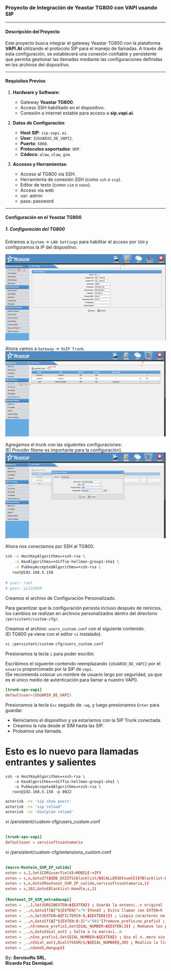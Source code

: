 ### Proyecto de Integración de Yeastar TG800 con VAPI usando SIP

---

#### Descripción del Proyecto

Este proyecto busca integrar el gateway Yeastar TG800 con la plataforma **VAPI.AI** utilizando el protocolo SIP para el manejo de llamadas. A través de esta configuración, se establecerá una conexión confiable y persistente que permita gestionar las llamadas mediante las configuraciones definidas en los archivos del dispositivo.

---

#### Requisitos Previos

1. **Hardware y Software**:
   - Gateway **Yeastar TG800**.
   - Acceso SSH habilitado en el dispositivo.
   - Conexión a internet estable para acceso a **sip.vapi.ai**.
   
2. **Datos de Configuración**:
   - **Host SIP**: `sip.vapi.ai`.
   - **User**: `{USUARIO_DE_VAPI}`.
   - **Puerto**: `5060`.
   - **Protocolos soportados**: `UDP`.
   - **Códecs**: `alaw`, `ulaw`, `gsm`.

3. **Accesos y Herramientas**:
   - Acceso al TG800 vía SSH.
   - Herramienta de conexión SSH (como `ssh` o `scp`).
   - Editor de texto (como `vim` o `nano`).
   - Acceso via web
   - usr: admin
   - pass: password

---

#### Configuración en el Yeastar TG800
##### 1. Configuración del TG800

Entramos a `System` -> `LAN Settings` para habilitar el acceso por `SSH` y configuramos la IP del dispositivo.

![alt text](img/config_lan.png)

Ahora vamos a `Gateway` -> `VoIP Trunk`.
![alt text](img/add_sip_trunk.png)

Agregamos el trunk con las siguientes configuraciones:  
(El *Provider Name* es importante para la configuración).  
![alt text](img/add_trunk.png)

Ahora nos conectamos por SSH al TG800.

```bash
ssh -o HostKeyAlgorithms=+ssh-rsa \
    -o KexAlgorithms=+diffie-hellman-group1-sha1 \
    -o PubkeyAcceptedAlgorithms=+ssh-rsa \
   root@192.168.5.150 

# user: root
# pass: ys123456
```

Creamos el archivo de Configuración Personalizado.

Para garantizar que la configuración persista incluso después de reinicios, los cambios se realizan en archivos personalizados dentro del directorio `/persistent/custom-cfg/`.

Creamos el archivo: `users_custom.conf` con el siguiente contenido.  
(El TG800 ya viene con el editor `vi` instalado).

```sh
vi /persistent/custom-cfg/users_custom.conf
```

Presionamos la tecla `i` para poder escribir.

Escribimos el siguiente contenido reemplazando `{USUARIO_DE_VAPI}` por el `usuario` proporcionado por la SIP de `vapi`.  
(Se recomienda colocar un nombre de usuario largo por seguridad, ya que es el único medio de autenticación para llamar a nuestro VAPI).

```conf
[trunk-sps-vapi]
defaultuser={USUARIO_DE_VAPI}
```

Presionamos la tecla `Esc` seguido de `:wq`, y luego presionamos `Enter` para guardar.

- Reiniciamos el dispositivo y ya estaríamos con la SIP Trunk conectada.
- Creamos la ruta desde el SIM hasta las SIP.
- Probamos una llamada.

# Esto es lo nuevo para llamadas entrantes y salientes

```
ssh -o HostKeyAlgorithms=+ssh-rsa \
    -o KexAlgorithms=+diffie-hellman-group1-sha1 \
    -o PubkeyAcceptedAlgorithms=+ssh-rsa \
   root@192.168.5.150 -p 8022
```


```bash
asterisk -rx 'sip show peers'
asterisk -rx 'sip reload'
asterisk -rx 'dialplan reload'
```


vi /persistent/custom-cfg/users_custom.conf
```conf

[trunk-sps-vapi]
defaultuser = servisoftssantamaria

```

vi /persistent/custom-cfg/extensions_custom.conf
```conf

[macro-Routein_GSM_IP_salida]
exten = s,1,Set(CDR(userfield)=MOBILE->IP)
exten = s,n,GotoIf(${DB_EXISTS(blacklist/${CALLERID(num)})}?Blacklist-Handle,s,1)
exten = s,n,Goto(Routeout_GSM_IP_salida,servisoftssantamaria,1)
exten = s,102,Goto(Blacklist-Handle,s,1)

[Routeout_IP_GSM_entradavapi]                                                                       
exten = _.,1,Set(ORGINEXTEN=${EXTEN}) ; Guarda la extensi..n original                               
exten = _.,n,GotoIf($["${EXTEN}"="h"]?end) ; Evita llamar con EXTEN=h                               
exten = _.,n,Set(EXTEN=${FILTER(0-9,${EXTEN})}) ; Limpia caracteres no num..ricos                   
exten = _.,n,GotoIf($["${EXTEN:0:3}"="591"]?remove_prefix:no_prefix) ; Verifica si el n..mero comienza con 591
exten = _.,n(remove_prefix),Set(DIAL_NUMBER=${EXTEN:3}) ; Remueve los primeros 3 d..gitos (591)
exten = _.,n,Goto(dial_out) ; Salta a la marcaci..n                                      
exten = _.,n(no_prefix),Set(DIAL_NUMBER=${EXTEN}) ; Usa el n..mero sin cambios si no tiene 591
exten = _.,n(dial_out),Dial(YSGSM/1/${DIAL_NUMBER},30) ; Realiza la llamada con el n..mero procesado
exten = _.,n(end),Hangup()

```




By: **Servisofts SRL**,  
**Ricardo Paz Demiquel**.
